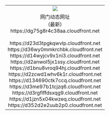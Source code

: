 ﻿<table>
  <tr></tr>
  <tr><td colspan=2 align=center><img src="https://dg75g8r4c38aa.cloudfront.net/Up/oGate.jpg" /></td></tr>
  <tr><td colspan=2 align=center>网门动态网址<br/>(最新)
<br>https://dg75g8r4c38aa.cloudfront.net
<br/>
<br>https://d23d3tpgkqwvlp.cloudfront.net
<br>https://d36wy0mmkrchbk.cloudfront.net
<br>https://d14wyjcv9x1ni3.cloudfront.net
<br>https://d2anwol5jx1ssy.cloudfront.net
<br>https://d1bnu8vroq94hj.cloudfront.net
<br>https://d2zcwd1whv6k1r.cloudfront.net
<br>https://d134690ctk7ccq.cloudfront.net
<br>https://d3me97b1tcjzq6.cloudfront.net
<br>https://d3rgflffdsxqg9.cloudfront.net
<br>https://d1jzn5x04kwzeq.cloudfront.net
<br>https://d352d2e2uub2p0.cloudfront.net
    </td>
  </tr>
</table>
